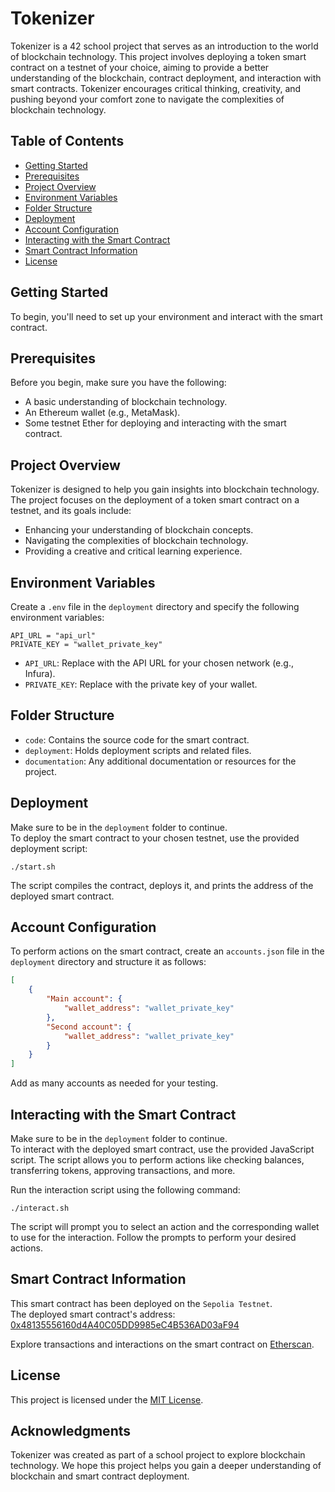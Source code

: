 # Tokenizer

Tokenizer is a 42 school project that serves as an introduction to the world of blockchain technology. This project involves deploying a token smart contract on a testnet of your choice, aiming to provide a better understanding of the blockchain, contract deployment, and interaction with smart contracts. Tokenizer encourages critical thinking, creativity, and pushing beyond your comfort zone to navigate the complexities of blockchain technology.

## Table of Contents

- [Getting Started](#getting-started)
- [Prerequisites](#prerequisites)
- [Project Overview](#project-overview)
- [Environment Variables](#environment-variables)
- [Folder Structure](#folder-structure)
- [Deployment](#deployment)
- [Account Configuration](#account-configuration)
- [Interacting with the Smart Contract](#interacting-with-the-smart-contract)
- [Smart Contract Information](#smart-contract-information)
- [License](#license)

## Getting Started

To begin, you'll need to set up your environment and interact with the smart contract.

## Prerequisites

Before you begin, make sure you have the following:

- A basic understanding of blockchain technology.</br>
- An Ethereum wallet (e.g., MetaMask).</br>
- Some testnet Ether for deploying and interacting with the smart contract.

## Project Overview

Tokenizer is designed to help you gain insights into blockchain technology. The project focuses on the deployment of a token smart contract on a testnet, and its goals include:

- Enhancing your understanding of blockchain concepts.</br>
- Navigating the complexities of blockchain technology.</br>
- Providing a creative and critical learning experience.

## Environment Variables

Create a `.env` file in the `deployment` directory and specify the following environment variables:

```plaintext
API_URL = "api_url"
PRIVATE_KEY = "wallet_private_key"
```

- `API_URL`: Replace with the API URL for your chosen network (e.g., Infura).</br>
- `PRIVATE_KEY`: Replace with the private key of your wallet.

## Folder Structure

- `code`: Contains the source code for the smart contract.</br>
- `deployment`: Holds deployment scripts and related files.</br>
- `documentation`: Any additional documentation or resources for the project.

## Deployment

Make sure to be in the `deployment` folder to continue.</br>
To deploy the smart contract to your chosen testnet, use the provided deployment script:

```shell
./start.sh
```

The script compiles the contract, deploys it, and prints the address of the deployed smart contract.

## Account Configuration

To perform actions on the smart contract, create an `accounts.json` file in the `deployment` directory and structure it as follows:

```json
[
    {
        "Main account": {
            "wallet_address": "wallet_private_key"
        },
        "Second account": {
            "wallet_address": "wallet_private_key"
        }
    }
]
```

Add as many accounts as needed for your testing.

## Interacting with the Smart Contract

Make sure to be in the `deployment` folder to continue.</br>
To interact with the deployed smart contract, use the provided JavaScript script. The script allows you to perform actions like checking balances, transferring tokens, approving transactions, and more.

Run the interaction script using the following command:

```shell
./interact.sh
```

The script will prompt you to select an action and the corresponding wallet to use for the interaction. Follow the prompts to perform your desired actions.

## Smart Contract Information

This smart contract has been deployed on the `Sepolia Testnet`.</br>
The deployed smart contract's address: [0x48135556160d4A40C05DD9985eC4B536AD03aF94](https://sepolia.etherscan.io/address/0x48135556160d4a40c05dd9985ec4b536ad03af94)

Explore transactions and interactions on the smart contract on [Etherscan](https://sepolia.etherscan.io/address/0x48135556160d4a40c05dd9985ec4b536ad03af94).

## License

This project is licensed under the [MIT License](https://opensource.org/license/mit/).

## Acknowledgments

Tokenizer was created as part of a school project to explore blockchain technology. We hope this project helps you gain a deeper understanding of blockchain and smart contract deployment.
